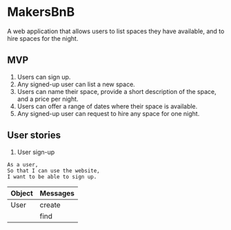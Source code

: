 # MakersBnB

A web application that allows users to list spaces they have available, and to hire spaces for the night.

## MVP

1. Users can sign up.
2. Any signed-up user can list a new space.
3. Users can name their space, provide a short description of the space, and a price per night.
4. Users can offer a range of dates where their space is available.
5. Any signed-up user can request to hire any space for one night.

## User stories

1. User sign-up

```
As a user,
So that I can use the website,
I want to be able to sign up.
```

| Object | Messages |
| ------ | -------- |
| User   | create   |
|        | find     |
